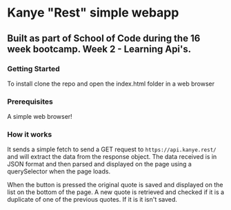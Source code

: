 # Kanye "Rest" simple webapp

## Built as part of School of Code during the 16 week bootcamp. Week 2 - Learning Api's.

### Getting Started

To install clone the repo and open the index.html folder in a web browser

### Prerequisites

A simple web browser!

### How it works

It sends a simple fetch to send a GET request to `https://api.kanye.rest/` and will extract the data from the response object. The data received is in JSON format and then parsed and displayed on the page using a querySelector when the page loads.

When the button is pressed the original quote is saved and displayed on the list on the bottom of the page. A new quote is retrieved and checked if it is a duplicate of one of the previous quotes. If it is it isn't saved.

